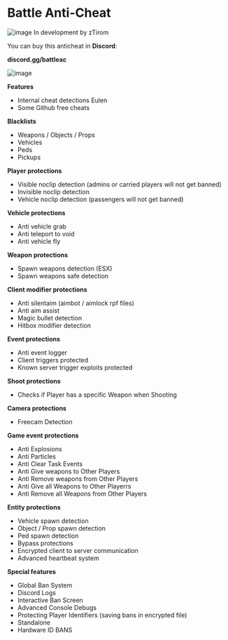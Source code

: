 # Battle Anti-Cheat #
![image](https://github.com/rdopaa/Battle-Anti-Cheat/assets/131190297/628fc114-328c-460d-8a2b-0cfe3c6aaa70)
In development by zTirom

You can buy this anticheat in **Discord**:

**discord.gg/battleac** 

![image](https://github.com/rdopaa/Battle-Anti-Cheat/assets/131190297/ba9988a9-04b6-4977-8c8a-ac3c56b54777)

**Features**
* Internal cheat detections Eulen
* Some Github free cheats

**Blacklists** 
* Weapons / Objects / Props 
* Vehicles 
* Peds
* Pickups

**Player protections**
* Visible noclip detection (admins or carried players will not get banned)
* Invisible noclip detection
* Vehicle noclip detection (passengers will not get banned)

**Vehicle protections**
* Anti vehicle grab
* Anti teleport to void
* Anti vehicle fly

**Weapon protections**
* Spawn weapons detection (ESX)
* Spawn weapons safe detection

**Client modifier protections**
* Anti silentaim (aimbot / aimlock rpf files)
* Anti aim assist
* Magic bullet detection
* Hitbox modifier detection

**Event protections**
* Anti event logger
* Client triggers protected
* Known server trigger exploits protected

**Shoot protections**
* Checks if Player has a specific Weapon when Shooting

**Camera protections**
* Freecam Detection

**Game event protections**
* Anti Explosions
* Anti Particles
* Anti Clear Task Events
* Anti Give weapons to Other Players
* Anti Remove weapons from Other Players
* Anti Give all Weapons to Other Playerrs
* Anti Remove all Weapons from Other Players

**Entity protections**
* Vehicle spawn detection
* Object / Prop spawn detection
* Ped spawn detection
* Bypass protections
* Encrypted client to server communication
* Advanced heartbeat system

**Special features**
* Global Ban System
* Discord Logs
* Interactive Ban Screen
* Advanced Console Debugs
* Protecting Player Identifiers (saving bans in encrypted file)
* Standalone
* Hardware ID BANS
